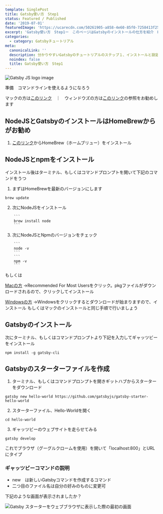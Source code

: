 ```yaml
---
template: SinglePost
title: Gatsby使い方　Step1
status: Featured / Published
date: '2019-07-01'
featuredImage: 'https://ucarecdn.com/50261905-a858-4e60-85f0-7258413f259c/'
excerpt: 'Gatsby使い方　Step1ー　このページはGatsbyのインストールの仕方を紹介　NodeJS（HomeBrew）をインストールした後に、Gatsbyとそのスターターをインストールして実際にサイトを動かします'
categories:
  - category: Gatsbyチュートリアル
meta:
  canonicalLink: ''
  description: 分かりやすいGatsbyのチュートリアルのステップ１、インストールと設定
  noindex: false
  title: Gatsby使い方　Step1
---
```


![Gatsby JS logo image](https://ucarecdn.com/50261905-a858-4e60-85f0-7258413f259c/ "Gatsby JS ")

準備　コマンドラインを使えるようになろう

マックの方は[このリンク](https://techacademy.jp/magazine/5155)　｜　ウィンドウズの方は[このリンク](https://techacademy.jp/magazine/5318)の参照をお勧めします

## NodeJSとGatsbyのインストールはHomeBrewからがお勧め

1. [このリンク](https://brew.sh/index_ja)からHomeBrew（ホームブリュー）をインストール

## NodeJSとnpmをインストール

   インストール後はターミナル、もしくはコマンドプロンプトを開いて下記のコマンドをうつ

1. まずはHomeBrewを最新のバージョンにします


  ```
  brew update
  ```


2. 次にNodeJSをインストール


````
    ```
    brew install node
    ```
````

3. 次にNodeJSとNpmのバージョンをチェック


````
    ```
    node -v
    ```
    ```
    npm -v
    ```
````

もしくは

[Macの方](https://nodejs.org/en/)
    ->Recommended For Most Usersをクリック。pkgファイルがダウンロードされるので、クリックしてインストール

[Windowsの方](https://nodejs.org/en/download/)
    ->Windowsをクリックするとダウンロードが始まりますので、インストール
    もしくはマックのインストールと同じ手順で行いましょう

## Gatsbyのインストール

  次にターミナル、もしくはコマンドプロンプトより下記を入力してギャッツビーをインストール

```
npm install -g gatsby-cli
```

## Gatsbyのスターターファイルを作成

1. ターミナル、もしくはコマンドプロンプトを開きギットハブからスターターをダウンロード


```
gatsby new hello-world https://github.com/gatsbyjs/gatsby-starter-hello-world
```

2. スターターファイル、Hello-Worldを開く


```
cd hello-world
```

3. ギャッツビーのウェブサイトを走らせてみる


```
gatsby develop
```

これでブラウザ（グーグルクロームを使用）を開いて「localhost:800」とURLにタイプ

### ギャッツビーコマンドの説明

* new　は新しいGatsbyコマンドを作成するコマンド　
* 二つ目のファイル名は自分の好みのものに変更可

下記のような画面が表示されましたか？

![Gatsby スターターをウェブブラウザに表示した際の最初の画面](https://ucarecdn.com/d8665d92-df76-4d48-9c4b-07ea26a7d304/ "Gatsbyスターター画面")

